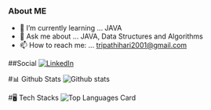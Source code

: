 ### About ME


- 🌱 I’m currently learning ... JAVA
- 💬 Ask me about ... JAVA, Data Structures and Algorithms
- 📫 How to reach me: ... tripathihari2001@gmail.com


##Social
[![LinkedIn](https://img.shields.io/badge/LinkedIn-%230077B5.svg?logo=linkedin&logoColor=white)](https://www.linkedin.com/in/hari-ohm-tripathi-623927205)

#📊 Github Stats
![Github stats](https://github-readme-stats.vercel.app/api?username=hariohmtripathi&theme=highcontrast&show_icons=true&count_private=true) 

#🖥 Tech Stacks 
![Top Languages Card](https://github-readme-stats.vercel.app/api/top-langs/?username=hariohmtripathi)

